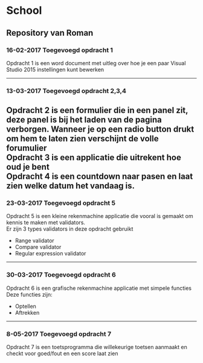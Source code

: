 # School  
## Repository van Roman  
### 16-02-2017 Toegevoegd opdracht 1  

Opdracht 1 is een word document met uitleg over hoe je een paar Visual Studio 2015 instellingen kunt bewerken 

---  
### 13-03-2017 Toegevoegd opdracht 2,3,4  

Opdracht 2 is een formulier die in een panel zit, deze panel is bij het laden van de pagina verborgen. Wanneer je op een radio button drukt om hem te laten zien verschijnt de volle forumulier  
Opdracht 3 is een applicatie die uitrekent hoe oud je bent  
Opdracht 4 is een countdown naar pasen en laat zien welke datum het vandaag is.  
---  
### 23-03-2017 Toegevoegd opdracht 5  
Opdracht 5 is een kleine rekenmachine applicatie die vooral is gemaakt om kennis te maken met validators.  
Er zijn 3 types validators in deze opdracht gebruikt
* Range validator  
* Compare validator  
* Regular expression validator  
---  
### 30-03-2017 Toegevoegd opdracht 6  
Opdracht 6 is een grafische rekenmachine applicatie met simpele functies  
Deze functies zijn:
* Optellen
* Aftrekken  
---
### 8-05-2017 Toegevoegd opdracht 7  
Opdracht 7 is een toetsprogramma die willekeurige toetsen aanmaakt en checkt voor goed/fout en een score laat zien
